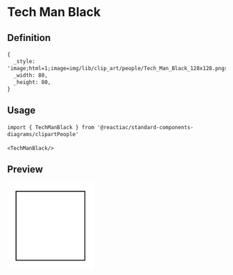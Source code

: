 # Tech Man Black

## Definition

```
{
  _style: 'image;html=1;image=img/lib/clip_art/people/Tech_Man_Black_128x128.pngstrokeColor=none;',
  _width: 80,
  _height: 80,
}
```

## Usage

```
import { TechManBlack } from '@reactiac/standard-components-diagrams/clipartPeople'

<TechManBlack/>
```

## Preview

<img src="./tech-man-black.png" width="200"/>
